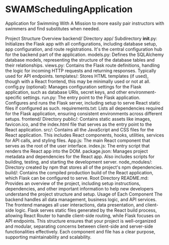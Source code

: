 # SWAMSchedulingApplication
Application for Swimming With A Mission to more easily pair instructors with swimmers and find substitutes when needed.

Project Structure Overview
backend/ Directory
app/ Subdirectory
__init__.py: Initializes the Flask app with all configurations, including database setup, app configuration, and route registrations. It's the central configuration hub for the backend part of the application.
models.py: Defines the SQLAlchemy database models, representing the structure of the database tables and their relationships.
views.py: Contains the Flask route definitions, handling the logic for incoming HTTP requests and returning responses. Typically used for API endpoints.
templates/: Stores HTML templates (if used), though with a React frontend, this may be minimally used or not at all.
config.py (optional): Manages configuration settings for the Flask application, such as database URIs, secret keys, and other environment-specific settings.
run.py: The entry point to the Flask application. Configures and runs the Flask server, including setup to serve React static files if configured as such.
requirements.txt: Lists all dependencies required for the Flask application, ensuring consistent environments across different setups.
frontend/ Directory
public/: Contains static assets like images, favicon.ico, and the index.html file that serves as the entry point to the React application.
src/: Contains all the JavaScript and CSS files for the React application. This includes React components, hooks, utilities, services for API calls, and styling files.
App.js: The main React component that serves as the root of the user interface.
index.js: The entry script that renders the React app into the DOM.
package.json: Manages project metadata and dependencies for the React app. Also includes scripts for building, testing, and starting the development server.
node_modules/: Directory created by npm that stores all of the project's npm dependencies.
build/: Contains the compiled production build of the React application, which Flask can be configured to serve.
Root Directory
README.md: Provides an overview of the project, including setup instructions, dependencies, and other important information to help new developers understand the project structure and setup.
Usage of Each Component
The backend handles all data management, business logic, and API services.
The frontend manages all user interactions, data presentation, and client-side logic.
Flask serves static files generated by the React build process, allowing React Router to handle client-side routing, while Flask focuses on API endpoints.
This structure ensures that your project is well-organized and modular, separating concerns between client-side and server-side functionalities effectively. Each component and file has a clear purpose, supporting maintainability and scalability.








